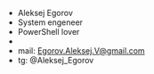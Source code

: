 - Aleksej Egorov
- System engeneer
- PowerShell lover
-
- mail: Egorov.Aleksej.V@gmail.com
- tg: @Aleksej_Egorov

<!---
AleksejEgorov/AleksejEgorov is a ✨ special ✨ repository because its `README.md` (this file) appears on your GitHub profile.
You can click the Preview link to take a look at your changes.
--->
